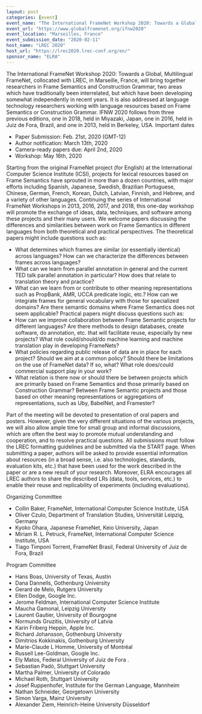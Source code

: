 ```yaml
---
layout: post
categories: [event]
event_name: "The International FrameNet Workshop 2020: Towards a Global, Multilingual FrameNet"
event_url: "https://www.globalframenet.org/ifnw2020"
event_location: "Marseilles, France"
event_submission_date: "2020-02-11"
host_name: "LREC 2020"
host_url: "https://lrec2020.lrec-conf.org/en/"
sponsor_name: "ELRA"
---
```

The International FrameNet Workshop 2020: Towards a Global, 
Multilingual FrameNet, collocated with LREC, in Marseille, France, 
will bring together researchers in Frame Semantics and 
Construction Grammar, two areas which have traditionally been 
interrelated, but which have been developing somewhat 
independently in recent years. It is also addressed at language 
technology researchers working with language resources based 
on Frame Semantics or Construction Grammar. IFNW 2020 
follows from three previous editions, one in 2018, held in Miyazaki, 
Japan, one in 2016, held in Juiz de Fora, Brazil, and one in 2013, 
held in Berkeley, USA.
Important dates
 * Paper Submission: Feb. 21st, 2020 (GMT-12)
 * Author notification: March 13th, 2020
 * Camera-ready papers due: April 2nd, 2020
 * Workshop: May 16th, 2020

Starting from the original FrameNet project (for English) at the 
International Computer Science Institute (ICSI), projects for 
lexical resources based on Frame Semantics have sprouted in 
more than a dozen countries, with major efforts including 
Spanish, Japanese, Swedish, Brazilian Portuguese, Chinese, 
German, French, Korean, Dutch, Latvian, Finnish, and Hebrew, 
and a variety of other languages. Continuing the series of 
International FrameNet Workshops in 2013, 2016, 2017, and 2018, 
this one-day workshop will promote the exchange of ideas, data, techniques, and
software among these projects and their many 
users. We welcome papers discussing the differences and 
similarities between work on Frame Semantics in different 
languages from both theoretical and practical perspectives. The
theoretical papers might include questions such as:
 * What determines which frames are similar (or essentially 
identical) across languages? How can we characterize the 
differences between frames across languages?
 * What can we learn from parallel annotation in general and the 
current TED talk parallel annotation in particular?  How does that 
relate to translation theory and practice?
 * What can we learn from or contribute to other meaning 
representations such as PropBank, AMR, UCCA predicate logic, 
etc.?  How can we integrate frames for general vocabulary with 
those for specialized domains? Are there semantic domains 
where Frame Semantics does not seem applicable?
Practical papers might discuss questions such as:
 * How can we improve collaboration between Frame Semantic 
projects for different languages? Are there methods to design 
databases, create software, do annotation, etc. that will facilitate 
reuse, especially by new projects? What role could/should/do 
machine learning and machine translation play in developing 
FrameNets?
 * What policies regarding public release of data are in place for 
each project?  Should we aim at a common policy?  Should there 
be limitations on the use of FrameNet data? If so, what?  What 
role does/could commercial support play in your work? 
 * What relation is there now or should there be between 
projects which are primarily based on Frame Semantics and those 
primarily based on Construction Grammar? Between Frame 
Semantic projects and those based on other meaning 
representations or aggregations of representations, such as Uby, 
BabelNet, and Framester?

Part of the meeting will be devoted to presentation of oral papers 
and posters. However, given the very different situations of the 
various projects, we will also allow ample time for small group and 
informal discussions, which are often the best way to promote 
mutual understanding and cooperation, and to resolve practical 
questions.
All submissions must follow the LREC formatting guidelines and 
be submitted via the START page. When submitting a paper, 
authors will be asked to provide essential information about 
resources (in a broad sense, i.e. also technologies, standards, 
evaluation kits, etc.) that have been used for the work described 
in the paper or are a new result of your research. Moreover, ELRA 
encourages all LREC authors to share the described LRs (data, 
tools, services, etc.) to enable their reuse and replicability of 
experiments (including evaluations).

Organizing Committee
* Collin Baker, FrameNet, International Computer Science Institute, USA
* Oliver Czulo, Department of Translation Studies, Universität Leipzig, Germany
* Kyoko Ohara, Japanese FrameNet, Keio University, Japan
* Miriam R. L. Petruck, FrameNet, International Computer Science Institute, USA
* Tiago Timponi Torrent, FrameNet Brasil, Federal University of Juiz de Fora, Brazil

Program Committee
* Hans Boas, University of Texas, Austin 
* Dana Dannells, Gothenburg University
* Gerard de Melo, Rutgers University
* Ellen Dodge, Google Inc.
* Jerome Feldman, International Computer Science Institute
* Maucha Gamonal, Leipzig University
* Laurent Gautier, University of Bourgogne
* Normunds Gruzitis, University of Latvia
* Karin Friberg Heppin, Apple Inc.
* Richard Johansson, Gothenburg University
* Dimitrios Kokkinakis, Gothenburg University
* Marie-Claude L Homme, University of Montréal 
* Russell Lee-Goldman, Google Inc. 
* Ely Matos, Federal University of Juiz de Fora . 
* Sebastian Padó, Stuttgart University
* Martha Palmer, University of Colorado
* Michael Roth, Stuttgart University 
* Josef Ruppenhofer, Institute for the German Language, Mannheim 
* Nathan Schneider, Georgetown University
* Simon Varga, Mainz University
* Alexander Ziem, Heinrich-Heine University Düsseldorf
